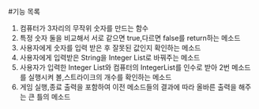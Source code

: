 #기능 목록
1. 컴퓨터가 3자리의 무작위 숫자를 만드는 함수
2. 특정 숫자 둘을 비교해서 서로 같으면 true,다르면 false를 return하는 메소드
3. 사용자에게 숫자를 입력 받은 후 잘못된 값인지 확인하는 메소드 
4. 사용자에게 입력받은 String을 Integer List로 바꿔주는 메소드
5. 사용자가 입력한 Integer List와 컴퓨터의 IntegerList를 인수로 받아 2번 메소드를 실행시켜 볼,스트라이크의 개수를 확인하는 메소드
6. 게임 실행,종료 출력을 포함하여 이전 메소드들의 결과에 따라 올바른 출력을 해주는 큰 틀의 메소드